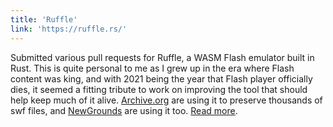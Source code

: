 ```yaml
---
title: 'Ruffle'
link: 'https://ruffle.rs/'
---
```


Submitted various pull requests for Ruffle, a WASM Flash emulator built in Rust. This is quite personal to me as I grew up in the era where Flash content was king, and with 2021 being the year that Flash player officially dies, it seemed a fitting tribute to work on improving the tool that should help keep much of it alive. [Archive.org](https://archive.org) are using it to preserve thousands of swf files, and [NewGrounds](https://www.newgrounds.com/) are using it too. [Read more](https://sammorrowdrums.com/started-advent-of-code-2020-switched-to-ruffle).
